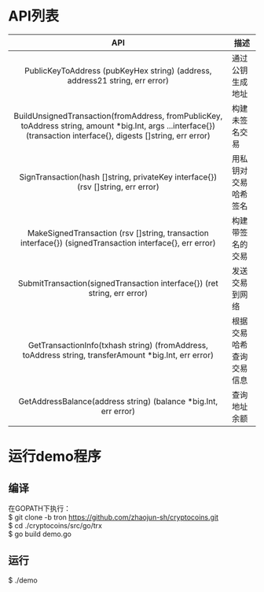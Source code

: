 # API列表
| API | 描述 |
|:----------:|-------------|
|PublicKeyToAddress (pubKeyHex string) (address, address21 string, err error)|通过公钥生成地址  |
|BuildUnsignedTransaction(fromAddress, fromPublicKey, toAddress string, amount *big.Int, args ...interface{}) (transaction interface{}, digests []string, err error)|构建未签名交易  |
|SignTransaction(hash []string, privateKey interface{}) (rsv []string, err error)|用私钥对交易哈希签名  |
|MakeSignedTransaction (rsv []string, transaction interface{}) (signedTransaction interface{}, err error)|构建带签名的交易  |
|SubmitTransaction(signedTransaction interface{}) (ret string, err error)|发送交易到网络  |
|GetTransactionInfo(txhash string) (fromAddress, toAddress string, transferAmount *big.Int, err error)|根据交易哈希查询交易信息  |
|GetAddressBalance(address string) (balance *big.Int, err error)|查询地址余额  |

# 运行demo程序
## 编译
在GOPATH下执行：  
 $   git clone -b tron https://github.com/zhaojun-sh/cryptocoins.git  
 $   cd ./cryptocoins/src/go/trx  
 $   go build demo.go  
## 运行
 $   ./demo  
